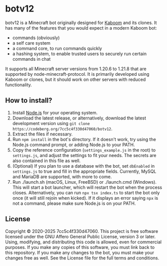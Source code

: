 # botv12

botv12 is a Minecraft bot originally designed for [Kaboom](https://kaboom.pw/) and its clones. It has many of the features that you would expect in a modern Kaboom bot:

- commands (obviously)
- a self care system
- a command core, to run commands quickly
- a hashing system, to enable trusted users to securely run certain commands in chat

It supports all Minecraft server versions from 1.20.6 to 1.21.8 that are supported by node-minecraft-protocol. It is primarily developed using Kaboom or clones, but it should work on other servers with reduced functionality.

## How to install?

1. Install [Node.js](https://nodejs.org/) for your operating system.
2. Download the latest release, or alternatively, download the latest development version using `git clone https://codeberg.org/7cc5c4f330d47060/botv12`.
3. Extract the files if necessary.
4. Run `npm install` in the bot's directory. If it doesn't work, try using the Node.js command prompt, or adding Node.js to your PATH.
5. Copy the reference configuration (`settings_example.js` in the root) to `settings.js`, and adjust the settings to fit your needs. The secrets are also contained in this file as well.
6. (Optional) If you plan to use a database with the bot, set `dbEnabled` in `settings.js` to true and fill in the appropriate fields. Currently, MySQL and MariaDB are supported, with more to come.
7. Run ./launch.sh (macOS, Linux, FreeBSD) or ./launch.cmd (Windows). This will start a bot launcher, which will restart the bot when the process closes. Alternatively, you can run `npx tsx index.ts` to start the bot only once (it will still rejoin when kicked). If it displays an error saying `npx` is not a command, please make sure Node.js is on your PATH.

## License

Copyright © 2020-2025 7cc5c4f330d47060. This project is free software licensed under the GNU Affero General Public License, version 3 or later. Using, modifying, and distributing this code is allowed, even for commercial purposes. If you make any copies of this software, you must link back to this repository. If you make any changes to the bot, you must make your changes free as well. See the License file for the full terms and conditions.

